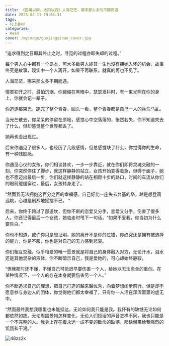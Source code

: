 ```yaml
---
title: 《国境以南，太阳以西》人海茫茫，哪来那么多的不期而遇
date: 2023-02-11 19:04:31
tags:
- 村上春树
categories: 
- Read
cover: /myimage/guojingyinan_cover.jpg
---
```




“追求得到之日即其终止之时，寻觅的过程亦即失却的过程。”

每个男人心中都有一个岛本，可大多数男人終其一生也没有拥她入怀的机会，故事终究是故事，现实中一个人离开，如果不再联系，就真的再也不见了。

人海茫茫，哪来那么多不期而遇。

情窦初开之时，最怕沉溺，你蜷缩在黑暗中，瑟瑟发抖时，有一束光照在你的身上，你就会记一辈子。

你追逐那束光，跑完了整个青春，回头一看，整个青春都是自己一人的兵荒马乱。

当光芒散去，你呆呆的停留在原地，感觉心中空落落的，怅然若失，你不知道失去了什么，但却感觉整个世界都丢了。

她再也没出现过。

后来你遇见了很多人，也经历了几段感情，但总感觉缺了什么，你觉得你的生命，有一种残缺感。

你遇见心仪的女孩，你们相谈甚欢，一步一步靠近，就在你们即将灵魂交融的一刻，你突然停住了脚步，就这样静静的站立，女孩开始变得着急，但碍于面子，她也不愿迈出最后一步，你们就这样静静的站在相距十步的路口，时间的车流从你们的眼前缓缓穿过，最后，女孩转身走了。

“然而我无法拥抱这百分之百的幸福感。自己好比一座失去台基的塔，越是想登高远眺，心越是剧烈地摇摆不已。 ”

后来，你终于跨过了那道坎，但你不断的恋爱又分手，恋爱又分手，伤害了很多人。你还记得最后一个女孩，她临走时甩下一句话，“如果不爱我，你当初为什么要告白。”

你也不知道，或许你只是想证明，她的离开不是你的过错，你终究还是拥有被选择的能力，你是不服，你也是对自己的无力感到悲哀。

你们相互交融，似乎相爱的唯一愿景就是将自己的身体融入对方，无论汗水，泪水还是其他混杂的液体，你不断暗示自己，我是爱她的，可心却始终静寂。

“但我那时还不懂，不懂自己可能迟早要伤害一个人，给她以无法愈合的重创。在某种情况下，一个人的存在本身就要伤害另一个人。”

你不断追求自己的理想，把自己打造的越来越优秀，向着梦想阔步前行，但是却不愿意参与身边人的团体，你觉得他们都太幸福了，只有你一人活在浑浑噩噩的虚无中。

“然而最终我想我哪里也未能抵达，无论如何我只能是我。我怀有的缺憾无论如何都依然如故。无论周围景物怎样变化，无论人们搭话的声音怎样不同，我也只能是一个不完整的人。我身上存在着永远一成不变的致命的缺憾，那缺憾带给我强烈的饥饿和干渴。”

![48zz2k](https://blogqc.oss-cn-guangzhou.aliyuncs.com/image/48zz2k.jpg)

